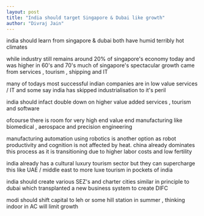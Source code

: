 ```yaml
---
layout: post
title: "India should target Singapore & Dubai like growth"
author: "Divraj Jain"
---
```


india should learn from singapore & dubai both have humid terribly hot climates

while industry still remains around 20% of singapore's economy today and was higher in 60's and 70's much of singapore's spectacular growth came from services , tourism , shipping and IT

many of todays most successful indian companies are in low value services / IT and some say india has skipped industrialisation to it's peril

india should infact double down on higher value added services , tourism and software

ofcourse there is room for very high end value end manufacturing like biomedical , aerospace and precision engineering

manufacturing automation using robotics is another option as robot productivity and cognition is not affected by heat. china already dominates this process as it is transitioning due to higher labor costs and low fertility

india already has a cultural luxury tourism sector but they can supercharge this like UAE / middle east to more luxe tourism in pockets of india

india should create various SEZ's and charter cities similar in principle to dubai which transplanted a new business system to create DIFC 

modi should shift capital to leh or some hill station in summer , thinking indoor in AC will limit growth